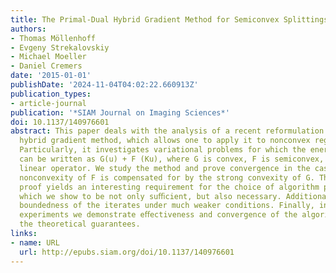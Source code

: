 ```yaml
---
title: The Primal-Dual Hybrid Gradient Method for Semiconvex Splittings
authors:
- Thomas Möllenhoff
- Evgeny Strekalovskiy
- Michael Moeller
- Daniel Cremers
date: '2015-01-01'
publishDate: '2024-11-04T04:02:22.660913Z'
publication_types:
- article-journal
publication: '*SIAM Journal on Imaging Sciences*'
doi: 10.1137/140976601
abstract: This paper deals with the analysis of a recent reformulation of the primal-dual
  hybrid gradient method, which allows one to apply it to nonconvex regularizers.
  Particularly, it investigates variational problems for which the energy to be minimized
  can be written as G(u) + F (Ku), where G is convex, F is semiconvex, and K is a
  linear operator. We study the method and prove convergence in the case where the
  nonconvexity of F is compensated for by the strong convexity of G. The convergence
  proof yields an interesting requirement for the choice of algorithm parameters,
  which we show to be not only suﬃcient, but also necessary. Additionally, we show
  boundedness of the iterates under much weaker conditions. Finally, in several numerical
  experiments we demonstrate eﬀectiveness and convergence of the algorithm beyond
  the theoretical guarantees.
links:
- name: URL
  url: http://epubs.siam.org/doi/10.1137/140976601
---
```

